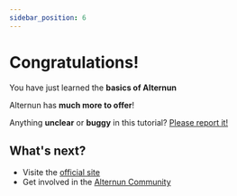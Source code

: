 ```yaml
---
sidebar_position: 6
---
```



# Congratulations!

You have just learned the **basics of Alternun** 

Alternun has **much more to offer**!


Anything **unclear** or **buggy** in this tutorial? [Please report it!](https://github.com/alternun-development)

## What's next?

- Visite the [official site](https://alternun.io/)
- Get involved in the [Alternun Community](https://alternun.io/community/discord)
